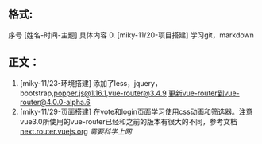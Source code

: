 ## 格式:

序号 [姓名-时间-主题] 具体内容
0. [miky-11/20-项目搭建] 学习git，markdown

## 正文：

1. [miky-11/23-环境搭建] 添加了less，jquery，bootstrap,popper.js@1.16.1,vue-router@3.4.9 
更新vue-router到vue-router@4.0.0-alpha.6
2. [miky-11/29-页面搭建] 在vote和login页面学习使用css动画和筛选器。注意vue3.0所使用的vue-router已经和之前的版本有很大的不同，参考文档[next.router.vuejs.org](https://next.router.vuejs.org/guide/migration/#breaking-changes) *需要科学上网*